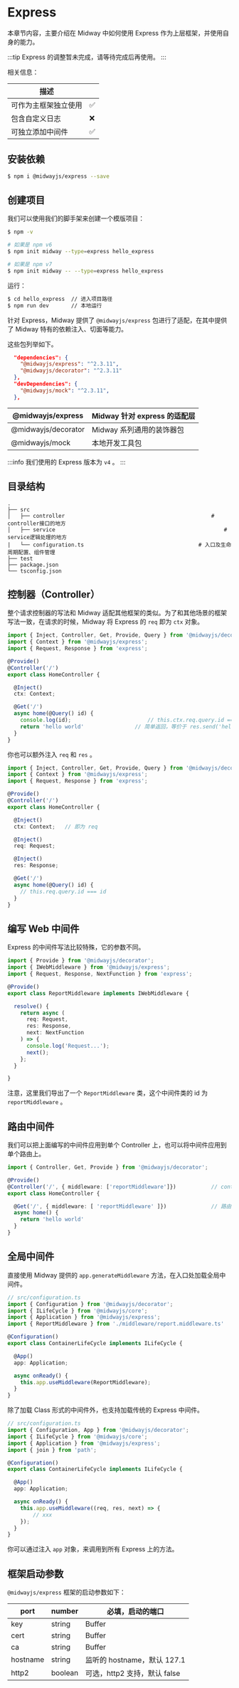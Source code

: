 # Express

本章节内容，主要介绍在 Midway 中如何使用 Express 作为上层框架，并使用自身的能力。

:::tip
Express 的调整暂未完成，请等待完成后再使用。
:::


相关信息：

| 描述                 |      |
| -------------------- | ---- |
| 可作为主框架独立使用 | ✅    |
| 包含自定义日志       | ❌    |
| 可独立添加中间件     | ✅    |



## 安装依赖

```bash
$ npm i @midwayjs/express --save
```




## 创建项目


我们可以使用我们的脚手架来创建一个模版项目：
```bash
$ npm -v

# 如果是 npm v6
$ npm init midway --type=express hello_express

# 如果是 npm v7
$ npm init midway -- --type=express hello_express
```
运行：
```bash
$ cd hello_express 	// 进入项目路径
$ npm run dev		// 本地运行
```


针对 Express，Midway 提供了 `@midwayjs/express` 包进行了适配，在其中提供了 Midway 特有的依赖注入、切面等能力。


这些包列举如下。
```json
  "dependencies": {
    "@midwayjs/express": "^2.3.11",
    "@midwayjs/decorator": "^2.3.11"
  },
  "devDependencies": {
    "@midwayjs/mock": "^2.3.11",
  },
```
| @midwayjs/express | Midway 针对 express 的适配层 |
| --- | --- |
| @midwayjs/decorator | Midway 系列通用的装饰器包 |
| @midwayjs/mock | 本地开发工具包 |

:::info
我们使用的 Express 版本为 `v4` 。
:::


## 目录结构
```
.
├── src
│   ├── controller								 				# controller接口的地方
│   ├── service									 					# service逻辑处理的地方
|   └── configuration.ts									# 入口及生命周期配置、组件管理
├── test
├── package.json
└── tsconfig.json
```




## 控制器（Controller）


整个请求控制器的写法和 Midway 适配其他框架的类似。为了和其他场景的框架写法一致，在请求的时候，Midway 将 Express 的 `req` 即为 `ctx` 对象。
```typescript
import { Inject, Controller, Get, Provide, Query } from '@midwayjs/decorator';
import { Context } from '@midwayjs/express';
import { Request, Response } from 'express';

@Provide()
@Controller('/')
export class HomeController {

  @Inject()
  ctx: Context;

  @Get('/')
  async home(@Query() id) {
    console.log(id);						// this.ctx.req.query.id === id
    return 'hello world'				// 简单返回，等价于 res.send('hello world');
  }
}
```
你也可以额外注入 `req` 和 `res` 。
```typescript
import { Inject, Controller, Get, Provide, Query } from '@midwayjs/decorator';
import { Context } from '@midwayjs/express';
import { Request, Response } from 'express';

@Provide()
@Controller('/')
export class HomeController {

  @Inject()
  ctx: Context;   // 即为 req

  @Inject()
  req: Request;

  @Inject()
  res: Response;

  @Get('/')
  async home(@Query() id) {
    // this.req.query.id === id
  }
}
```



## 编写 Web 中间件


Express 的中间件写法比较特殊，它的参数不同。


```typescript
import { Provide } from '@midwayjs/decorator';
import { IWebMiddleware } from '@midwayjs/express';
import { Request, Response, NextFunction } from 'express';

@Provide()
export class ReportMiddleware implements IWebMiddleware {

  resolve() {
    return async (
      req: Request,
      res: Response,
      next: NextFunction
    ) => {
      console.log('Request...');
      next();
    };
  }

}
```


注意，这里我们导出了一个 `ReportMiddleware` 类，这个中间件类的 id 为 `reportMiddleware` 。


## 路由中间件


我们可以把上面编写的中间件应用到单个 Controller 上，也可以将中间件应用到单个路由上。


```typescript
import { Controller, Get, Provide } from '@midwayjs/decorator';

@Provide()
@Controller('/', { middleware: ['reportMiddleware']})			// controller 级别的中间件
export class HomeController {

  @Get('/', { middleware: [ 'reportMiddleware' ]})				// 路由级别的中间件
  async home() {
    return 'hello world'
  }
}
```


## 全局中间件


直接使用 Midway 提供的 `app.generateMiddleware` 方法，在入口处加载全局中间件。
```typescript
// src/configuration.ts
import { Configuration } from '@midwayjs/decorator';
import { ILifeCycle } from '@midwayjs/core';
import { Application } from '@midwayjs/express';
import { ReportMiddleware } from './middleware/report.middleware.ts'

@Configuration()
export class ContainerLifeCycle implements ILifeCycle {

  @App()
  app: Application;

  async onReady() {
    this.app.useMiddleware(ReportMiddleware);
  }
}
```


除了加载 Class 形式的中间件外，也支持加载传统的 Express 中间件。
```typescript
// src/configuration.ts
import { Configuration, App } from '@midwayjs/decorator';
import { ILifeCycle } from '@midwayjs/core';
import { Application } from '@midwayjs/express';
import { join } from 'path';

@Configuration()
export class ContainerLifeCycle implements ILifeCycle {

  @App()
  app: Application;

  async onReady() {
    this.app.useMiddleware((req, res, next) => {
    	// xxx
    });
  }
}
```
你可以通过注入 `app` 对象，来调用到所有 Express 上的方法。


## 框架启动参数


`@midwayjs/express`  框架的启动参数如下：

| port | number | 必填，启动的端口 |
| --- | --- | --- |
| key | string | Buffer | Array<Buffer | Object> | 可选，HTTPS 证书 key |
| cert | string | Buffer | Array<Buffer | Object> | 可选，HTTPS 证书 cert |
| ca | string | Buffer | Array<Buffer | Object> | 可选，HTTPS 证书 ca |
| hostname | string | 监听的 hostname，默认 127.1 |
| http2 | boolean | 可选，http2 支持，默认 false |


